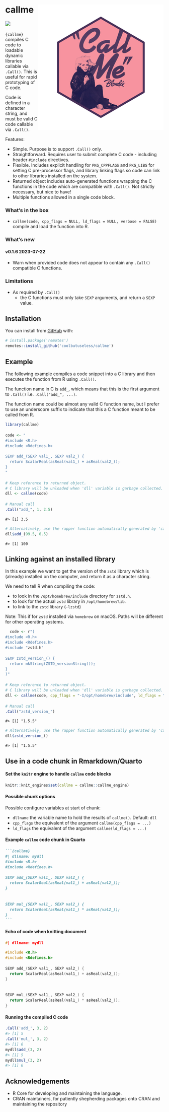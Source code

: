 
<!-- README.md is generated from README.Rmd. Please edit that file -->

# callme <img src="man/figures/logo.png" align="right" height="400/"/>

<!-- badges: start -->

![](https://img.shields.io/badge/cool-useless-green.svg)
<!-- badges: end -->

`{callme}` compiles C code to loadable dynamic libraries callable via
`.Call()`. This is useful for rapid prototyping of C code.

Code is defined in a character string, and must be valid C code callable
via `.Call()`.

Features:

- Simple. Purpose is to support `.Call()` only.
- Straightforward. Requires user to submit complete C code - including
  header `#include` directives.
- Flexible. Includes explicit handling for `PKG_CPPFLAGS` and `PKG_LIBS`
  for setting C pre-processor flags, and library linking flags so code
  can link to other libraries installed on the system.
- Returned object includes auto-generated functions wrapping the C
  functions in the code which are compatible with `.Call()`. Not
  strictly necessary, but nice to have!
- Multiple functions allowed in a single code block.

### What’s in the box

- `callme(code, cpp_flags = NULL, ld_flags = NULL, verbose = FALSE)`
  compile and load the function into R.

### What’s new

#### v0.1.6 2023-07-22

- Warn when provided code does not appear to contain any `.Call()`
  compatible C functions.

### Limitations

- As required by `.Call()`
  - the C functions must only take `SEXP` arguments, and return a `SEXP`
    value.

## Installation

You can install from [GitHub](https://github.com/coolbutuseless/callme)
with:

``` r
# install.package('remotes')
remotes::install_github('coolbutuseless/callme')
```

## Example

The following example compiles a code snippet into a C library and then
executes the function from R using `.Call()`.

The function name in C is `add_`, which means that this is the first
argument to `.Call()` i.e. `.Call("add_", ...)`.

The function name could be almost any valid C function name, but I
prefer to use an underscore suffix to indicate that this a C function
meant to be called from R.

``` r
library(callme)

code <- "
#include <R.h>
#include <Rdefines.h>

SEXP add_(SEXP val1_, SEXP val2_) {
  return ScalarReal(asReal(val1_) + asReal(val2_));
}
"

# Keep reference to returned object.
# C library will be unloaded when 'dll' variable is garbage collected.
dll <- callme(code)

# Manual call
.Call("add_", 1, 2.5)
```

    #> [1] 3.5

``` r
# Alternatively, use the rapper function automatically generated by 'callme()'
dll$add_(99.5, 0.5)
```

    #> [1] 100

## Linking against an installed library

In this example we want to get the version of the `zstd` library which
is (already) installed on the computer, and return it as a character
string.

We need to tell R when compiling the code:

- to look in the `/opt/homebrew/include` directory for `zstd.h`.
- to look for the actual `zstd` library in `/opt/homebrew/lib`.
- to link to the `zstd` library (`-lzstd`)

Note: This if for `zstd` installed via `homebrew` on macOS. Paths will
be different for other operating systems.

``` r
  code <- r"(
#include <R.h>
#include <Rdefines.h>
#include "zstd.h"
  
SEXP zstd_version_() {
  return mkString(ZSTD_versionString());
}
)"

# Keep reference to returned object.
# C library will be unloaded when 'dll' variable is garbage collected.
dll <- callme(code, cpp_flags = "-I/opt/homebrew/include", ld_flags = "-L/opt/homebrew/lib -lzstd")

# Manual call
.Call("zstd_version_")
```

    #> [1] "1.5.5"

``` r
# Alternatively, use the rapper function automatically generated by 'callme()'
dll$zstd_version_()
```

    #> [1] "1.5.5"

## Use in a code chunk in Rmarkdown/Quarto

#### Set the `knitr` engine to handle `callme` code blocks

``` r
knitr::knit_engines$set(callme = callme::callme_engine)
```

#### Possible chunk options

Possible configure variables at start of chunk:

- `dllname` the variable name to hold the results of `callme()`.
  Default: `dll`
- `cpp_flags` the equivalent of the argument `callme(cpp_flags = ...)`
- `ld_flags` the equivalent of the argument `callme(ld_flags = ...)`

#### Example `callme` code chunk in Quarto

```` markdown
```{callme}
#| dllname: mydll
#include <R.h>
#include <Rdefines.h>

SEXP add_(SEXP val1_, SEXP val2_) {
  return ScalarReal(asReal(val1_) + asReal(val2_));
}


SEXP mul_(SEXP val1_, SEXP val2_) {
  return ScalarReal(asReal(val1_) * asReal(val2_));
}
```
````

#### Echo of code when knitting document

``` c
#| dllname: mydll
```

``` c
#include <R.h>
#include <Rdefines.h>

SEXP add_(SEXP val1_, SEXP val2_) {
  return ScalarReal(asReal(val1_) + asReal(val2_));
}


SEXP mul_(SEXP val1_, SEXP val2_) {
  return ScalarReal(asReal(val1_) * asReal(val2_));
}
```

#### Running the compiled C code

``` r
.Call('add_', 3, 2)
#> [1] 5
.Call('mul_', 3, 2)
#> [1] 6
mydll$add_(3, 2)
#> [1] 5
mydll$mul_(3, 2)
#> [1] 6
```

## Acknowledgements

- R Core for developing and maintaining the language.
- CRAN maintainers, for patiently shepherding packages onto CRAN and
  maintaining the repository
